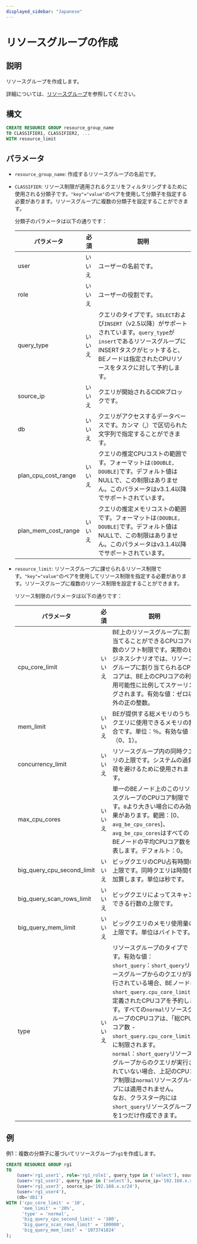 ```yaml
---
displayed_sidebar: "Japanese"
---
```


# リソースグループの作成

## 説明

リソースグループを作成します。

詳細については、[リソースグループ](../../../administration/resource_group.md)を参照してください。

## 構文

```SQL
CREATE RESOURCE GROUP resource_group_name 
TO CLASSIFIER1, CLASSIFIER2, ...
WITH resource_limit
```

## パラメータ

- `resource_group_name`: 作成するリソースグループの名前です。

- `CLASSIFIER`: リソース制限が適用されるクエリをフィルタリングするために使用される分類子です。`"key"="value"`のペアを使用して分類子を指定する必要があります。リソースグループに複数の分類子を設定することができます。

  分類子のパラメータは以下の通りです：

    | **パラメータ** | **必須** | **説明**                                              |
    | ------------- | ------------ | ------------------------------------------------------------ |
    | user          | いいえ           | ユーザーの名前です。                                            |
    | role          | いいえ           | ユーザーの役割です。                                            |
    | query_type    | いいえ           | クエリのタイプです。`SELECT`および`INSERT`（v2.5以降）がサポートされています。`query_type`が`insert`であるリソースグループにINSERTタスクがヒットすると、BEノードは指定されたCPUリソースをタスクに対して予約します。   |
    | source_ip     | いいえ           | クエリが開始されるCIDRブロックです。            |
    | db            | いいえ           | クエリがアクセスするデータベースです。カンマ（,）で区切られた文字列で指定することができます。 |
    | plan_cpu_cost_range | いいえ     | クエリの推定CPUコストの範囲です。フォーマットは`(DOUBLE, DOUBLE]`です。デフォルト値はNULLで、この制限はありません。このパラメータはv3.1.4以降でサポートされています。                  |
    | plan_mem_cost_range | いいえ     | クエリの推定メモリコストの範囲です。フォーマットは`(DOUBLE, DOUBLE]`です。デフォルト値はNULLで、この制限はありません。このパラメータはv3.1.4以降でサポートされています。               |

- `resource_limit`: リソースグループに課せられるリソース制限です。`"key"="value"`のペアを使用してリソース制限を指定する必要があります。リソースグループに複数のリソース制限を設定することができます。

  リソース制限のパラメータは以下の通りです：

    | **パラメータ**              | **必須** | **説明**                                              |
    | -------------------------- | ------------ | ------------------------------------------------------------ |
    | cpu_core_limit             | いいえ           | BE上のリソースグループに割り当てることができるCPUコアの数のソフト制限です。実際のビジネスシナリオでは、リソースグループに割り当てられるCPUコアは、BE上のCPUコアの利用可能性に比例してスケーリングされます。有効な値：ゼロ以外の正の整数。 |
    | mem_limit                  | いいえ           | BEが提供する総メモリのうち、クエリに使用できるメモリの割合です。単位：％。有効な値：（0、1）。 |
    | concurrency_limit          | いいえ           | リソースグループ内の同時クエリの上限です。システムの過負荷を避けるために使用されます。 |
    | max_cpu_cores              | いいえ           | 単一のBEノード上のこのリソースグループのCPUコア制限です。`0`より大きい場合にのみ効果があります。範囲：[0、`avg_be_cpu_cores`]、`avg_be_cpu_cores`はすべてのBEノードの平均CPUコア数を表します。デフォルト：0。 |
    | big_query_cpu_second_limit | いいえ           | ビッグクエリのCPU占有時間の上限です。同時クエリは時間を加算します。単位は秒です。 |
    | big_query_scan_rows_limit  | いいえ           | ビッグクエリによってスキャンできる行数の上限です。 |
    | big_query_mem_limit        | いいえ           | ビッグクエリのメモリ使用量の上限です。単位はバイトです。 |
    | type                       | いいえ           | リソースグループのタイプです。有効な値：<br />`short_query`：`short_query`リソースグループからのクエリが実行されている場合、BEノードは`short_query.cpu_core_limit`で定義されたCPUコアを予約します。すべての`normal`リソースグループのCPUコアは、「総CPUコア数 - `short_query.cpu_core_limit`」に制限されます。<br />`normal`：`short_query`リソースグループからのクエリが実行されていない場合、上記のCPUコア制限は`normal`リソースグループには適用されません。<br />なお、クラスター内には`short_query`リソースグループを1つだけ作成できます。 |

## 例

例1：複数の分類子に基づいてリソースグループ`rg1`を作成します。

```SQL
CREATE RESOURCE GROUP rg1
TO 
    (user='rg1_user1', role='rg1_role1', query_type in ('select'), source_ip='192.168.x.x/24'),
    (user='rg1_user2', query_type in ('select'), source_ip='192.168.x.x/24'),
    (user='rg1_user3', source_ip='192.168.x.x/24'),
    (user='rg1_user4'),
    (db='db1')
WITH ('cpu_core_limit' = '10',
      'mem_limit' = '20%',
      'type' = 'normal',
      'big_query_cpu_second_limit' = '100',
      'big_query_scan_rows_limit' = '100000',
      'big_query_mem_limit' = '1073741824'
);
```
